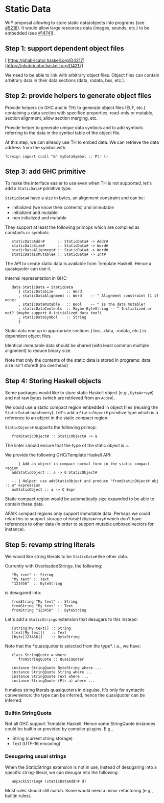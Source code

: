 # Static Data



WIP proposal allowing to store static data/objects into programs (see [\#5218](http://gitlabghc.nibbler/ghc/ghc/issues/5218)). It would allow large resources data (images, sounds, etc.) to be embedded (see [\#14741](http://gitlabghc.nibbler/ghc/ghc/issues/14741)).


## Step 1: support dependent object files



[ https://phabricator.haskell.org/D4217](https://phabricator.haskell.org/D4217)



We need to be able to link with arbitrary object files. Object files can contain arbitrary data in their data sections (data, rodata, bss, etc.).


## Step 2: provide helpers to generate object files



Provide helpers (in GHC and in TH) to generate object files (ELF, etc.) containing a data section with specified properties: read-only or mutable, section alignment, allow section merging, etc.



Provide helper to generate unique data symbols and to add symbols referring to the data in the symbol table of the object file.



At this step, we can already use TH to embed data. We can retrieve the data address from the symbol with:


```
foreign import ccall "&" myDataSymbol :: Ptr ()
```

## Step 3: add GHC primitive



To make the interface easier to use even when TH is not supported, let's add a `StaticData#` primitive type.



`StaticData#` have a size in bytes, an alignment constraint and can be:


- initialized (we know their contents) and immutable
- initialized and mutable
- non initialized and mutable


They support at least the following primops which are compiled as constants or
symbols:


```
   staticDataAddr#      :: StaticData# -> Addr#
   staticDataSize#      :: StaticData# -> Word#
   staticDataAlignment# :: StaticData# -> Word#
   staticDataIsMutable# :: StaticData# -> Int#
```


The API to create static data is available from Template Haskell. Hence a
quasiquoter can use it.



Internal representation in GHC:


```
   data StaticData = StaticData
      { staticDataSize      :: Word
      , staticDataAlignment :: Word    -- ^ Alignment constraint (1 if none)
      , staticDataMutable   :: Bool    -- ^ Is the data mutable?
      , staticDataContents  :: Maybe ByteString -- ^ Initialized or not? (maybe support 0-initialized data too?)
      , staticDataSymbol    :: String
      }
```


Static data end up in appropriate sections (.bss, .data, .rodata, etc.) in dependent object files.



Identical immutable data should be shared (with least common multiple alignment) to reduce binary size.



Note that only the contents of the static data is stored in programs: data size
isn't stored! (no overhead)


## Step 4: Storing Haskell objects



Some packages would like to store static Haskell object (e.g., `ByteArray#`) and not raw bytes (which are retrieved from an
`Addr#`).



We could use a static compact region embedded in object files (reusing the `StaticData#` machinery). Let's add a
`StaticObject#` primitive type which is a reference to an object in the static
compact region.



`StaticObject#` supports the following primop:


```
   fromStaticObject# :: StaticObject# -> a
```


The linter should ensure that the type of the static object is `a`.



We provide the following GHC/Template Haskell API:


```
   -- | Add an object in compact normal form in the static compact region
   addStaticObject :: a -> Q StaticObject#

   -- | Helper: use addStaticObject and produce "fromStaticObject# obj :: a" expression
   asStaticObject :: a -> Q Expr
```


Static compact region would be automatically size expanded to be able to contain
these data.



AFAIK compact regions only support immutable data. Perhaps we could relax this
to support storage of `MutableByteArray#` which don't have references to other data
(in order to support mutable unboxed vectors for instance).


## Step 5: revamp string literals



We would like string literals to be `StaticData#` like other data.



Currently with OverloadedStrings, the following:


```
   "My text" :: String
   "My text" :: Text
   "123456"  :: ByteString
```


is desugared into:


```
   fromString "My text" :: String
   fromString "My text" :: Text
   fromString "123456"  :: ByteString
```


Let's add a `StaticStrings` extension that desugars to this instead:


```
   [string|My text|] :: String
   [text|My text|]   :: Text
   [byte|123456|]    :: ByteString
```


Note that the \*quasiquoter is selected from the type\*. I.e., we have:


```
   class StringQuote a where
      fromStringQuote :: QuasiQuoter

   instance StringQuote ByteString where ...
   instance StringQuote String where ...
   instance StringQuote Text where ...
   instance StringQuote (Ptr a) where ...
```


It makes string literals quasiquoters in disguise. It's only for syntactic convenience: the type can be inferred, hence the quasiquoter can be inferred.


### Builtin StringQuote



Not all GHC support Template Haskell. Hence some StringQuote instances could be builtin or provided by compiler plugins. E.g.,


- String (current string storage)
- Text (UTF-16 encoding)

### Desugaring usual strings



When the StaticStrings extension is not in use, instead of desugaring into a specific string-literal, we can desugar into the following:


```
   unpackCString# (staticDataAddr# d)
```


Most rules should still match. Some would need a minor refactoring (e.g., builtin rules).


